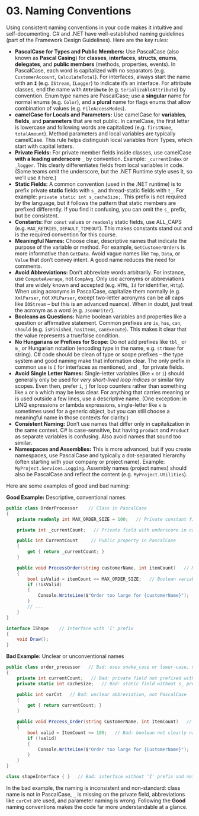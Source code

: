 # 03. Naming Conventions

Using consistent naming conventions in your code makes it intuitive and self-documenting. C# and .NET have well-established naming guidelines (part of the Framework Design Guidelines). Here are the key rules:

* **PascalCase for Types and Public Members:** Use PascalCase (also known as **Pascal Casing**) for **classes**, **interfaces**, **structs**, **enums**, **delegates**, and **public members** (methods, properties, events). In PascalCase, each word is capitalized with no separators (e.g. `CustomerAccount`, `CalculateTotal`). For interfaces, always start the name with an **`I`** (e.g. `IStream`, `ILogger`) to indicate it’s an interface. For attribute classes, end the name with **`Attribute`** (e.g. `SerializableAttribute`) by convention. Enum type names are PascalCase; use a **singular** name for normal enums (e.g. `Color`), and a **plural** name for flags enums that allow combination of values (e.g. `FileAccessModes`).
* **camelCase for Locals and Parameters:** Use camelCase for **variables**, **fields**, and **parameters** that are not public. In camelCase, the first letter is lowercase and following words are capitalized (e.g. `firstName`, `totalAmount`). Method parameters and local variables are typically camelCase. This rule helps distinguish local variables from Types, which start with capital letters.
* **Private Fields:** For private member fields inside classes, use camelCase **with a leading underscore** `_` by convention. Example: `_currentIndex` or `_logger`. This clearly differentiates fields from local variables in code. (Some teams omit the underscore, but the .NET Runtime style uses it, so we’ll use it here.)
* **Static Fields:** A common convention (used in the .NET runtime) is to prefix private **static** fields with `s_` and thread-static fields with `t_`. For example: `private static int s_cacheSize;`. This prefix is not required by the language, but it follows the pattern that static members are prefixed differently. If you find it confusing, you can omit the `s_` prefix, but be consistent.
* **Constants:** For `const` values or `readonly` static fields, use ALL_CAPS (e.g. `MAX_RETRIES`, `DEFAULT_TIMEOUT`). This makes constants stand out and is the required convention for this course.
* **Meaningful Names:** Choose clear, descriptive names that indicate the purpose of the variable or method. For example, `GetCustomerOrders` is more informative than `GetData`. Avoid vague names like `Tmp`, `Data`, or `Value` that don’t convey intent. A good name reduces the need for comments.
* **Avoid Abbreviations:** Don’t abbreviate words arbitrarily. For instance, use `ComputeAverage`, not `CompAvg`. Only use acronyms or abbreviations that are widely known and accepted (e.g. `HTML`, `Id` for identifier, `Http`). When using acronyms in PascalCase, capitalize them normally (e.g. `XmlParser`, not `XMLParser`, except two-letter acronyms can be all caps like `IOStream` – but this is an advanced nuance). When in doubt, just treat the acronym as a word (e.g. `JsonWriter`).
* **Booleans as Questions:** Name boolean variables and properties like a question or affirmative statement. Common prefixes are `is`, `has`, `can`, `should` (e.g. `isFinished`, `hasItems`, `canExecute`). This makes it clear that the value represents a true/false condition.
* **No Hungarians or Prefixes for Scope:** Do not add prefixes like `tbl_` or `m_` or Hungarian notation (encoding type in the name, e.g. `strName` for string). C# code should be clean of type or scope prefixes – the type system and good naming make that information clear. The only prefix in common use is `I` for interfaces as mentioned, and `_` for private fields.
* **Avoid Single Letter Names:** Single-letter variables (like `x` or `i`) should generally only be used for *very short-lived loop indices* or similar tiny scopes. Even then, prefer `i`, `j` for loop counters rather than something like `a` or `b` which may be less clear. For anything that carries meaning or is used outside a few lines, use a descriptive name. (One exception: in LINQ expressions or lambda expressions, single-letter like `x` is sometimes used for a generic object, but you can still choose a meaningful name in those contexts for clarity.)
* **Consistent Naming:** Don’t use names that differ only in capitalization in the same context. C# is case-sensitive, but having `product` and `Product` as separate variables is confusing. Also avoid names that sound too similar.
* **Namespaces and Assemblies:** This is more advanced, but if you create namespaces, use PascalCase and typically a dot-separated hierarchy (often starting with your company or project name). Example: `MyProject.Services.Logging`. Assembly names (project names) should also be PascalCase and reflect the content (e.g. `MyProject.Utilities`).

Here are some examples of good and bad naming:

**Good Example:** Descriptive, conventional names

```csharp
public class OrderProcessor    // Class in PascalCase
{
    private readonly int MAX_ORDER_SIZE = 100;   // Private constant field in ALL_CAPS

    private int _currentCount;   // Private field with underscore in camelCase

    public int CurrentCount     // Public property in PascalCase
    {
        get { return _currentCount; }
    }

    public void ProcessOrder(string customerName, int itemCount)   // Method in PascalCase, parameters in camelCase
    {
        bool isValid = itemCount <= MAX_ORDER_SIZE;   // Boolean variable as question (isValid)
        if (!isValid)
        {
            Console.WriteLine($"Order too large for {customerName}");
        }
        // ...
    }
}

interface IShape    // Interface with 'I' prefix
{
    void Draw();
}
```

**Bad Example:** Unclear or unconventional names

```csharp
public class order_processor   // Bad: uses snake_case or lower-case, not PascalCase
{
    private int currentCount;   // Bad: private field not prefixed with _ (in this convention guide)
    private static int cacheSize;   // Bad: static field without s_ prefix (if following that convention)

    public int curCnt   // Bad: unclear abbreviation, not PascalCase
    {
        get { return currentCount; }
    }

    public void Process_Order(string CustomerName, int ItemCount)   // Bad: underscores in name, parameters should be camelCase
    {
        bool valid = ItemCount <= 100;   // Bad: boolean not clearly named (could be isValid), parameter name capitalized wrongly
        if (!valid)
        {
            Console.WriteLine($"Order too large for {CustomerName}");
        }
    }
}

class shapeInterface { }   // Bad: interface without 'I' prefix and not PascalCase
```

In the bad example, the naming is inconsistent and non-standard: class name is not in PascalCase, `_` is missing on the private field, abbreviations like `curCnt` are used, and parameter naming is wrong. Following the **Good** naming conventions makes the code far more understandable at a glance.
